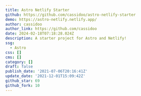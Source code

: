 ```yaml
---
title: Astro Netlify Starter
github: https://github.com/cassidoo/astro-netlify-starter
demo: https://astro-netlify.netlify.app/
author: cassidoo
author_link: https://github.com/cassidoo
date: 2024-02-18T07:18:28.024Z
description: A starter project for Astro and Netlify!
ssg:
  - Astro
css: []
cms: []
category: []
draft: false
publish_date: '2021-07-06T20:16:41Z'
update_date: '2021-12-01T15:09:42Z'
github_star: 69
github_fork: 10
---
```

